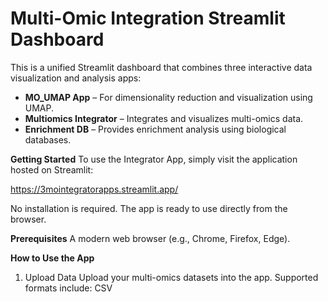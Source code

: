# Multi-Omic Integration Streamlit Dashboard

This is a unified Streamlit dashboard that combines three interactive data visualization and analysis apps:

- **MO_UMAP App** – For dimensionality reduction and visualization using UMAP.
- **Multiomics Integrator** – Integrates and visualizes multi-omics data.
- **Enrichment DB** – Provides enrichment analysis using biological databases.


**Getting Started**
To use the Integrator App, simply visit the application hosted on Streamlit:

https://3mointegratorapps.streamlit.app/

No installation is required. The app is ready to use directly from the browser.

**Prerequisites**
A modern web browser (e.g., Chrome, Firefox, Edge).

**How to Use the App**
1. Upload Data
Upload your multi-omics datasets into the app. Supported formats include:
CSV
